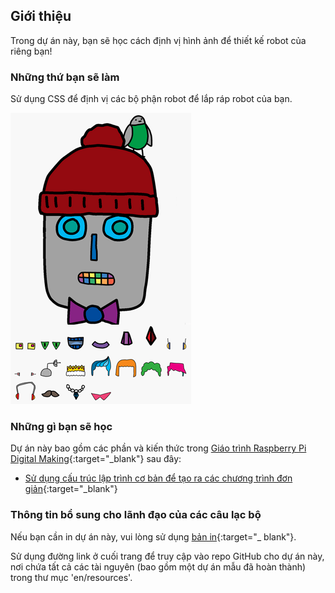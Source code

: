 ## Giới thiệu

Trong dự án này, bạn sẽ học cách định vị hình ảnh để thiết kế robot của riêng bạn!

### Những thứ bạn sẽ làm

Sử dụng CSS để định vị các bộ phận robot để lắp ráp robot của bạn.

![ảnh chụp màn hình](images/robot-final.png)

### Những gì bạn sẽ học

Dự án này bao gồm các phần và kiến thức trong [Giáo trình Raspberry Pi Digital Making](http://rpf.io/curriculum){:target="_blank"} sau đây:

+ [Sử dụng cấu trúc lập trình cơ bản để tạo ra các chương trình đơn giản](https://www.raspberrypi.org/curriculum/programming/creator){:target="_blank"}

### Thông tin bổ sung cho lãnh đạo của các câu lạc bộ

Nếu bạn cần in dự án này, vui lòng sử dụng [bản in](https://projects.raspberrypi.org/en/projects/build-a-robot/print){:target="_ blank"}.

Sử dụng đường link ở cuối trang để truy cập vào repo GitHub cho dự án này, nơi chứa tất cả các tài nguyên (bao gồm một dự án mẫu đã hoàn thành) trong thư mục 'en/resources'.